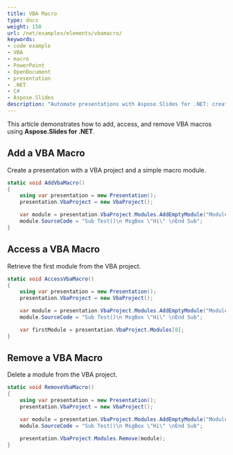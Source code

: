 ```yaml
---
title: VBA Macro
type: docs
weight: 150
url: /net/examples/elements/vbamacro/
keywords:
- code example
- VBA
- macro
- PowerPoint
- OpenDocument
- presentation
- .NET
- C#
- Aspose.Slides
description: "Automate presentations with Aspose.Slides for .NET: create, run, import, and secure VBA macros in PPT, PPTX, and ODP using clear C# examples."
---
```


This article demonstrates how to add, access, and remove VBA macros using **Aspose.Slides for .NET**.

## **Add a VBA Macro**

Create a presentation with a VBA project and a simple macro module.

```csharp
static void AddVbaMacro()
{
    using var presentation = new Presentation();
    presentation.VbaProject = new VbaProject();

    var module = presentation.VbaProject.Modules.AddEmptyModule("Module");
    module.SourceCode = "Sub Test()\n MsgBox \"Hi\" \nEnd Sub";
}
```

## **Access a VBA Macro**

Retrieve the first module from the VBA project.

```csharp
static void AccessVbaMacro()
{
    using var presentation = new Presentation();
    presentation.VbaProject = new VbaProject();

    var module = presentation.VbaProject.Modules.AddEmptyModule("Module");
    module.SourceCode = "Sub Test()\n MsgBox \"Hi\" \nEnd Sub";

    var firstModule = presentation.VbaProject.Modules[0];
}
```

## **Remove a VBA Macro**

Delete a module from the VBA project.

```csharp
static void RemoveVbaMacro()
{
    using var presentation = new Presentation();
    presentation.VbaProject = new VbaProject();

    var module = presentation.VbaProject.Modules.AddEmptyModule("Module");
    module.SourceCode = "Sub Test()\n MsgBox \"Hi\" \nEnd Sub";

    presentation.VbaProject.Modules.Remove(module);
}
```
